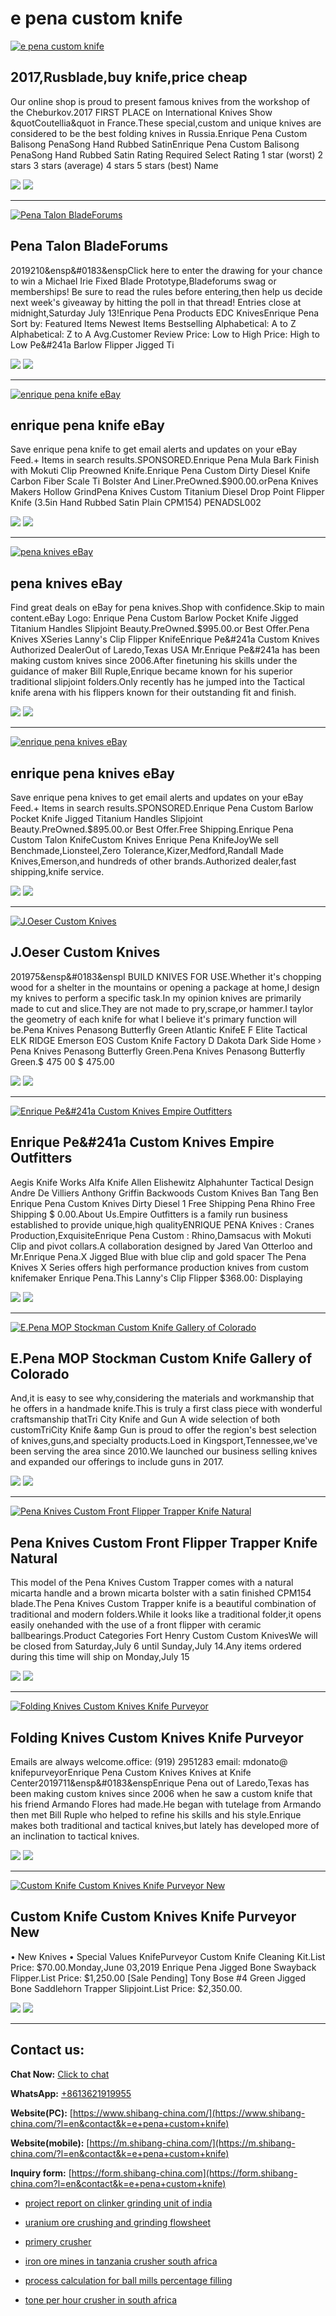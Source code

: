 # e pena custom knife

<a href="https://swt.shibang-china.com/?l=en&img&k=e+pena+custom+knife" target="_blank">![e pena custom knife](http://static.shibang-china.com/all-800x300/1281.jpg)</a>

## 2017,Rusblade,buy knife,price cheap
Our online shop is proud to present famous knives from the workshop of the Cheburkov.2017 FIRST PLACE on International Knives Show &quotCoutellia&quot in France.These special,custom and unique knives are considered to be the best folding knives in Russia.Enrique Pena Custom Balisong PenaSong Hand Rubbed SatinEnrique Pena Custom Balisong PenaSong Hand Rubbed Satin Rating Required Select Rating 1 star (worst) 2 stars 3 stars (average) 4 stars 5 stars (best) Name


<a href="https://whatsapp.shibangsoft.com/WhatsApp.php" target="_blank" title="WhatsApp">![](http://static.shibang-china.com/icon/whatsapp.png)</a> <a href="https://swt.shibang-china.com/?l=en&icon&k=e+pena+custom+knife" target="_blank">![](http://static.shibang-china.com/icon/chat-en.png)</a>

---

<a href="https://swt.shibang-china.com/?l=en&img&k=e+pena+custom+knife" target="_blank">![Pena Talon BladeForums](http://static.shibang-china.com/all-800x300/634.jpg)</a>

## Pena Talon BladeForums
2019210&ensp&#0183&enspClick here to enter the drawing for your chance to win a Michael Irie Fixed Blade Prototype,Bladeforums swag or memberships! Be sure to read the rules before entering,then help us decide next week's giveaway by hitting the poll in that thread! Entries close at midnight,Saturday July 13!Enrique Pena Products EDC KnivesEnrique Pena Sort by: Featured Items Newest Items Bestselling Alphabetical: A to Z Alphabetical: Z to A Avg.Customer Review Price: Low to High Price: High to Low Pe&#241a Barlow Flipper Jigged Ti


<a href="https://whatsapp.shibangsoft.com/WhatsApp.php" target="_blank" title="WhatsApp">![](http://static.shibang-china.com/icon/whatsapp.png)</a> <a href="https://swt.shibang-china.com/?l=en&icon&k=e+pena+custom+knife" target="_blank">![](http://static.shibang-china.com/icon/chat-en.png)</a>

---

<a href="https://swt.shibang-china.com/?l=en&img&k=e+pena+custom+knife" target="_blank">![enrique pena knife eBay](http://static.shibang-china.com/all-800x300/356.jpg)</a>

## enrique pena knife eBay
Save enrique pena knife to get email alerts and updates on your eBay Feed.+ Items in search results.SPONSORED.Enrique Pena Mula Bark Finish with Mokuti Clip Preowned Knife.Enrique Pena Custom Dirty Diesel Knife Carbon Fiber Scale Ti Bolster And Liner.PreOwned.$900.00.orPena Knives Makers Hollow GrindPena Knives Custom Titanium Diesel Drop Point Flipper Knife (3.5in Hand Rubbed Satin Plain CPM154) PENADSL002


<a href="https://whatsapp.shibangsoft.com/WhatsApp.php" target="_blank" title="WhatsApp">![](http://static.shibang-china.com/icon/whatsapp.png)</a> <a href="https://swt.shibang-china.com/?l=en&icon&k=e+pena+custom+knife" target="_blank">![](http://static.shibang-china.com/icon/chat-en.png)</a>

---

<a href="https://swt.shibang-china.com/?l=en&img&k=e+pena+custom+knife" target="_blank">![pena knives eBay](http://static.shibang-china.com/all-800x300/1456.jpg)</a>

## pena knives eBay
Find great deals on eBay for pena knives.Shop with confidence.Skip to main content.eBay Logo: Enrique Pena Custom Barlow Pocket Knife Jigged Titanium Handles Slipjoint Beauty.PreOwned.$995.00.or Best Offer.Pena Knives XSeries Lanny's Clip Flipper KnifeEnrique Pe&#241a Custom Knives Authorized DealerOut of Laredo,Texas USA Mr.Enrique Pe&#241a has been making custom knives since 2006.After finetuning his skills under the guidance of maker Bill Ruple,Enrique became known for his superior traditional slipjoint folders.Only recently has he jumped into the Tactical knife arena with his flippers known for their outstanding fit and finish.


<a href="https://whatsapp.shibangsoft.com/WhatsApp.php" target="_blank" title="WhatsApp">![](http://static.shibang-china.com/icon/whatsapp.png)</a> <a href="https://swt.shibang-china.com/?l=en&icon&k=e+pena+custom+knife" target="_blank">![](http://static.shibang-china.com/icon/chat-en.png)</a>

---

<a href="https://swt.shibang-china.com/?l=en&img&k=e+pena+custom+knife" target="_blank">![enrique pena knives eBay](http://static.shibang-china.com/all-800x300/544.jpg)</a>

## enrique pena knives eBay
Save enrique pena knives to get email alerts and updates on your eBay Feed.+ Items in search results.SPONSORED.Enrique Pena Custom Barlow Pocket Knife Jigged Titanium Handles Slipjoint Beauty.PreOwned.$895.00.or Best Offer.Free Shipping.Enrique Pena Custom Talon KnifeCustom Knives Enrique Pena KnifeJoyWe sell Benchmade,Lionsteel,Zero Tolerance,Kizer,Medford,Randall Made Knives,Emerson,and hundreds of other brands.Authorized dealer,fast shipping,knife service.


<a href="https://whatsapp.shibangsoft.com/WhatsApp.php" target="_blank" title="WhatsApp">![](http://static.shibang-china.com/icon/whatsapp.png)</a> <a href="https://swt.shibang-china.com/?l=en&icon&k=e+pena+custom+knife" target="_blank">![](http://static.shibang-china.com/icon/chat-en.png)</a>

---

<a href="https://swt.shibang-china.com/?l=en&img&k=e+pena+custom+knife" target="_blank">![J.Oeser Custom Knives](http://static.shibang-china.com/all-800x300/838.jpg)</a>

## J.Oeser Custom Knives
201975&ensp&#0183&enspI BUILD KNIVES FOR USE.Whether it's chopping wood for a shelter in the mountains or opening a package at home,I design my knives to perform a specific task.In my opinion knives are primarily made to cut and slice.They are not made to pry,scrape,or hammer.I taylor the geometry of each knife for what I believe it's primary function will be.Pena Knives Penasong Butterfly Green Atlantic KnifeE F Elite Tactical ELK RIDGE Emerson EOS Custom Knife Factory D Dakota Dark Side Home › Pena Knives Penasong Butterfly Green.Pena Knives Penasong Butterfly Green.$ 475 00 $ 475.00


<a href="https://whatsapp.shibangsoft.com/WhatsApp.php" target="_blank" title="WhatsApp">![](http://static.shibang-china.com/icon/whatsapp.png)</a> <a href="https://swt.shibang-china.com/?l=en&icon&k=e+pena+custom+knife" target="_blank">![](http://static.shibang-china.com/icon/chat-en.png)</a>

---

<a href="https://swt.shibang-china.com/?l=en&img&k=e+pena+custom+knife" target="_blank">![Enrique Pe&#241a Custom Knives Empire Outfitters](http://static.shibang-china.com/all-800x300/702.jpg)</a>

## Enrique Pe&#241a Custom Knives Empire Outfitters
Aegis Knife Works Alfa Knife Allen Elishewitz Alphahunter Tactical Design Andre De Villiers Anthony Griffin Backwoods Custom Knives Ban Tang Ben Enrique Pena Custom Knives Dirty Diesel 1 Free Shipping Pena Rhino Free Shipping $ 0.00.About Us.Empire Outfitters is a family run business established to provide unique,high qualityENRIQUE PENA Knives : Cranes Production,ExquisiteEnrique Pena Custom : Rhino,Damsacus with Mokuti Clip and pivot collars.A collaboration designed by Jared Van Otterloo and Mr.Enrique Pena.X Jigged Blue with blue clip and gold spacer The Pena Knives X Series offers high performance production knives from custom knifemaker Enrique Pena.This Lanny's Clip Flipper $368.00: Displaying


<a href="https://whatsapp.shibangsoft.com/WhatsApp.php" target="_blank" title="WhatsApp">![](http://static.shibang-china.com/icon/whatsapp.png)</a> <a href="https://swt.shibang-china.com/?l=en&icon&k=e+pena+custom+knife" target="_blank">![](http://static.shibang-china.com/icon/chat-en.png)</a>

---

<a href="https://swt.shibang-china.com/?l=en&img&k=e+pena+custom+knife" target="_blank">![E.Pena MOP Stockman Custom Knife Gallery of Colorado](http://static.shibang-china.com/all-800x300/1474.jpg)</a>

## E.Pena MOP Stockman Custom Knife Gallery of Colorado
And,it is easy to see why,considering the materials and workmanship that he offers in a handmade knife.This is truly a first class piece with wonderful craftsmanship thatTri City Knife and Gun A wide selection of both customTriCity Knife &amp Gun is proud to offer the region's best selection of knives,guns,and specialty products.Loed in Kingsport,Tennessee,we've been serving the area since 2010.We launched our business selling knives and expanded our offerings to include guns in 2017.


<a href="https://whatsapp.shibangsoft.com/WhatsApp.php" target="_blank" title="WhatsApp">![](http://static.shibang-china.com/icon/whatsapp.png)</a> <a href="https://swt.shibang-china.com/?l=en&icon&k=e+pena+custom+knife" target="_blank">![](http://static.shibang-china.com/icon/chat-en.png)</a>

---

<a href="https://swt.shibang-china.com/?l=en&img&k=e+pena+custom+knife" target="_blank">![Pena Knives Custom Front Flipper Trapper Knife Natural](http://static.shibang-china.com/all-800x300/1340.jpg)</a>

## Pena Knives Custom Front Flipper Trapper Knife Natural
This model of the Pena Knives Custom Trapper comes with a natural micarta handle and a brown micarta bolster with a satin finished CPM154 blade.The Pena Knives Custom Trapper knife is a beautiful combination of traditional and modern folders.While it looks like a traditional folder,it opens easily onehanded with the use of a front flipper with ceramic ballbearings.Product Categories Fort Henry Custom Custom KnivesWe will be closed from Saturday,July 6 until Sunday,July 14.Any items ordered during this time will ship on Monday,July 15


<a href="https://whatsapp.shibangsoft.com/WhatsApp.php" target="_blank" title="WhatsApp">![](http://static.shibang-china.com/icon/whatsapp.png)</a> <a href="https://swt.shibang-china.com/?l=en&icon&k=e+pena+custom+knife" target="_blank">![](http://static.shibang-china.com/icon/chat-en.png)</a>

---

<a href="https://swt.shibang-china.com/?l=en&img&k=e+pena+custom+knife" target="_blank">![Folding Knives Custom Knives Knife Purveyor](http://static.shibang-china.com/all-800x300/1260.jpg)</a>

## Folding Knives Custom Knives Knife Purveyor
Emails are always welcome.office: (919) 2951283 email: mdonato@ knifepurveyorEnrique Pena Custom Knives Knives at Knife Center2019711&ensp&#0183&enspEnrique Pena out of Laredo,Texas has been making custom knives since 2006 when he saw a custom knife that his friend Armando Flores had made.He began with tutelage from Armando then met Bill Ruple who helped to refine his skills and his style.Enrique makes both traditional and tactical knives,but lately has developed more of an inclination to tactical knives.


<a href="https://whatsapp.shibangsoft.com/WhatsApp.php" target="_blank" title="WhatsApp">![](http://static.shibang-china.com/icon/whatsapp.png)</a> <a href="https://swt.shibang-china.com/?l=en&icon&k=e+pena+custom+knife" target="_blank">![](http://static.shibang-china.com/icon/chat-en.png)</a>

---

<a href="https://swt.shibang-china.com/?l=en&img&k=e+pena+custom+knife" target="_blank">![Custom Knife Custom Knives Knife Purveyor New](http://static.shibang-china.com/all-800x300/185.jpg)</a>

## Custom Knife Custom Knives Knife Purveyor New
• New Knives • Special Values KnifePurveyor Custom Knife Cleaning Kit.List Price: $70.00.Monday,June 03,2019 Enrique Pena Jigged Bone Swayback Flipper.List Price: $1,250.00 [Sale Pending] Tony Bose #4 Green Jigged Bone Saddlehorn Trapper Slipjoint.List Price: $2,350.00.

<a href="https://whatsapp.shibangsoft.com/WhatsApp.php" target="_blank" title="WhatsApp">![](http://static.shibang-china.com/icon/whatsapp.png)</a> <a href="https://swt.shibang-china.com/?l=en&icon&k=e+pena+custom+knife" target="_blank">![](http://static.shibang-china.com/icon/chat-en.png)</a>

---
## Contact us:

**Chat Now:** [Click to chat](https://swt.shibang-china.com?l=en&contact&k=e+pena+custom+knife)

**WhatsApp:**  [+8613621919955](https://whatsapp.shibangsoft.com/WhatsApp.php)

**Website(PC):** [https://www.shibang-china.com/](https://www.shibang-china.com/?l=en&contact&k=e+pena+custom+knife)

**Website(mobile):** [https://m.shibang-china.com/](https://m.shibang-china.com/?l=en&contact&k=e+pena+custom+knife)

**Inquiry form:** [https://form.shibang-china.com](https://form.shibang-china.com?l=en&contact&k=e+pena+custom+knife)

* [project report on clinker grinding unit of india](../117/project%20report%20on%20clinker%20grinding%20unit%20of%20india.md)

* [uranium ore crushing and grinding flowsheet](../112/uranium%20ore%20crushing%20and%20grinding%20flowsheet.md)

* [primery crusher](../114/primery%20crusher.md)

* [iron ore mines in tanzania crusher south africa](../124/iron%20ore%20mines%20in%20tanzania%20crusher%20south%20africa.md)

* [process calculation for ball mills percentage filling](../121/process%20calculation%20for%20ball%20mills%20percentage%20filling.md)

* [tone per hour crusher in south africa](../117/tone%20per%20hour%20crusher%20in%20south%20africa.md)